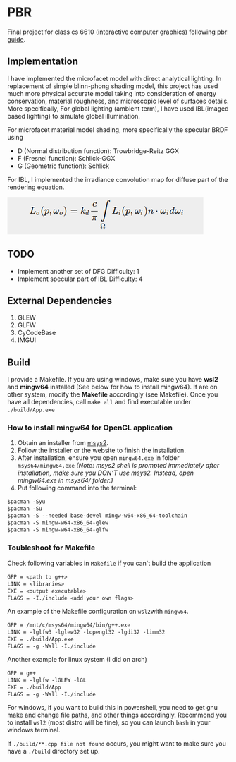 
# PBR 

Final project for class cs 6610 (interactive computer graphics) following [pbr guide](https://learnopengl.com/PBR/Theory). 


## Implementation

I have implemented the microfacet model with direct analytical lighting. In replacement of simple blinn-phong shading model, this project has used much more physical accurate model taking into consideration of energy conservation, material roughness, and microscopic level of surfaces details. More specifically, For global lighting (ambient term), I have used IBL(imaged based lighting) to simulate global illumination. 

For microfacet material model shading, more specifically the specular BRDF using

- D (Normal distribution function): Trowbridge-Reitz GGX
- F (Fresnel function): Schlick-GGX
- G (Geometric function): Schlick

For IBL, I implemented the irradiance convolution map for diffuse part of the rendering equation. 

![eq](./resources/eq.png)

## TODO

- Implement another set of DFG   Difficulty: 1
- Implement specular part of IBL Difficulty: 4

## External Dependencies

1. GLEW
2. GLFW
3. CyCodeBase
4. IMGUI

## Build 

I provide a Makefile. If you are using windows, make sure you have **wsl2** and **mingw64** installed (See below for how to install mingw64). If are on other system, modify the **Makefile** accordingly (see Makefile). Once you have all dependencies, call `make all` and find executable under `./build/App.exe`

### How to install mingw64 for OpenGL application

1. Obtain an installer from [msys2](https://www.msys2.org/).
2. Follow the installer or the website to finish the installation.
3. After installation, ensure you open `mingw64.exe` in folder `msys64/mingw64.exe`  *(Note: msys2 shell is prompted immediately after installation, make sure you DON’T use msys2. Instead, open mingw64.exe in msys64/ folder.)*
4. Put following command into the terminal:
```
$pacman -Syu 
$pacman -Su 
$pacman -S --needed base-devel mingw-w64-x86_64-toolchain 
$pacman -S mingw-w64-x86_64-glew 
$pacman -S mingw-w64-x86_64-glfw
```

### Toubleshoot for Makefile

Check following variables in `Makefile` if you can't build the application
```
GPP = <path to g++>
LINK = <libraries>
EXE = <output executable>
FLAGS = -I./include <add your own flags>
```
An example of the Makefile configuration on `wsl2`with `mingw64`.
```
GPP = /mnt/c/msys64/mingw64/bin/g++.exe
LINK = -lglfw3 -lglew32 -lopengl32 -lgdi32 -limm32
EXE = ./build/App.exe
FLAGS = -g -Wall -I./include
```
Another example for linux system (I did on arch)
```
GPP = g++
LINK = -lglfw -lGLEW -lGL
EXE = ./build/App
FLAGS = -g -Wall -I./include
```
For windows, if you want to build this in powershell, you need to get gnu make and change file paths, and other things accordingly. Recommond you to install `wsl2` (most distro will be fine), so you can launch `bash` in your windows terminal. 

If `./build/**.cpp file not found` occurs, you might want to make sure you have a `./build` directory set up.